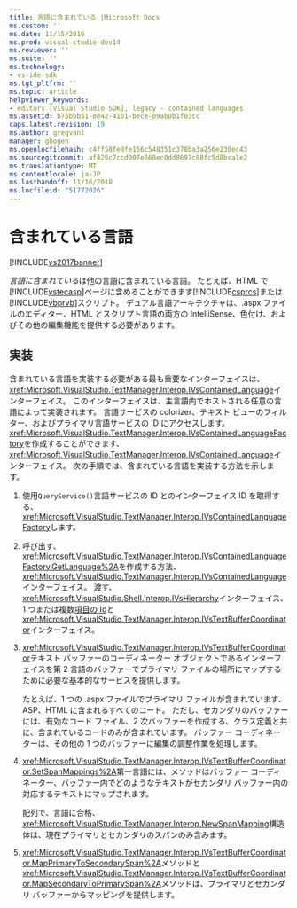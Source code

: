 ```yaml
---
title: 言語に含まれている |Microsoft Docs
ms.custom: ''
ms.date: 11/15/2016
ms.prod: visual-studio-dev14
ms.reviewer: ''
ms.suite: ''
ms.technology:
- vs-ide-sdk
ms.tgt_pltfrm: ''
ms.topic: article
helpviewer_keywords:
- editors [Visual Studio SDK], legacy - contained languages
ms.assetid: b75bbb51-8e42-41b1-bece-09ab0b1f03cc
caps.latest.revision: 19
ms.author: gregvanl
manager: ghogen
ms.openlocfilehash: c4ff50fe0fe156c548351c378ba3a256e230ec43
ms.sourcegitcommit: af428c7ccd007e668ec0dd8697c88fc5d8bca1e2
ms.translationtype: MT
ms.contentlocale: ja-JP
ms.lasthandoff: 11/16/2018
ms.locfileid: "51772026"
---
```

# <a name="contained-languages"></a>含まれている言語
[!INCLUDE[vs2017banner](../includes/vs2017banner.md)] 

  
*言語に含まれている*は他の言語に含まれている言語。 たとえば、HTML で[!INCLUDE[vstecasp](../includes/vstecasp-md.md)]ページに含めることができます[!INCLUDE[csprcs](../includes/csprcs-md.md)]または[!INCLUDE[vbprvb](../includes/vbprvb-md.md)]スクリプト。 デュアル言語アーキテクチャは、.aspx ファイルのエディター、HTML とスクリプト言語の両方の IntelliSense、色付け、およびその他の編集機能を提供する必要があります。  
  
## <a name="implementation"></a>実装  
 含まれている言語を実装する必要がある最も重要なインターフェイスは、<xref:Microsoft.VisualStudio.TextManager.Interop.IVsContainedLanguage>インターフェイス。 このインターフェイスは、主言語内でホストされる任意の言語によって実装されます。 言語サービスの colorizer、テキスト ビューのフィルター、およびプライマリ言語サービスの ID にアクセスします。 <xref:Microsoft.VisualStudio.TextManager.Interop.IVsContainedLanguageFactory>を作成することができます、<xref:Microsoft.VisualStudio.TextManager.Interop.IVsContainedLanguage>インターフェイス。 次の手順では、含まれている言語を実装する方法を示します。  
  
1.  使用`QueryService()`言語サービスの ID とのインターフェイス ID を取得する、<xref:Microsoft.VisualStudio.TextManager.Interop.IVsContainedLanguageFactory>します。  
  
2.  呼び出す、<xref:Microsoft.VisualStudio.TextManager.Interop.IVsContainedLanguageFactory.GetLanguage%2A>を作成する方法、<xref:Microsoft.VisualStudio.TextManager.Interop.IVsContainedLanguage>インターフェイス。 渡す、<xref:Microsoft.VisualStudio.Shell.Interop.IVsHierarchy>インターフェイス、1 つまたは複数[項目の Id](<xref:Microsoft.VisualStudio.VSConstants.VSITEMID>)と<xref:Microsoft.VisualStudio.TextManager.Interop.IVsTextBufferCoordinator>インターフェイス。  
  
3.  <xref:Microsoft.VisualStudio.TextManager.Interop.IVsTextBufferCoordinator>テキスト バッファーのコーディネーター オブジェクトであるインターフェイスを第 2 言語のバッファーでプライマリ ファイルの場所にマップするために必要な基本的なサービスを提供します。  
  
     たとえば、1 つの .aspx ファイルでプライマリ ファイルが含まれています、ASP、HTML に含まれるすべてのコード。 ただし、セカンダリのバッファーには、有効なコード ファイル、2 次バッファーを作成する、クラス定義と共に、含まれているコードのみが含まれています。 バッファー コーディネーターは、その他の 1 つのバッファーに編集の調整作業を処理します。  
  
4.  <xref:Microsoft.VisualStudio.TextManager.Interop.IVsTextBufferCoordinator.SetSpanMappings%2A>第一言語には、メソッドはバッファー コーディネーター、バッファー内でどのようなテキストがセカンダリ バッファー内の対応するテキストにマップされます。  
  
     配列で、言語に合格、<xref:Microsoft.VisualStudio.TextManager.Interop.NewSpanMapping>構造体は、現在プライマリとセカンダリのスパンのみ含みます。  
  
5.  <xref:Microsoft.VisualStudio.TextManager.Interop.IVsTextBufferCoordinator.MapPrimaryToSecondarySpan%2A>メソッドと<xref:Microsoft.VisualStudio.TextManager.Interop.IVsTextBufferCoordinator.MapSecondaryToPrimarySpan%2A>メソッドは、プライマリとセカンダリ バッファーからマッピングを提供します。

